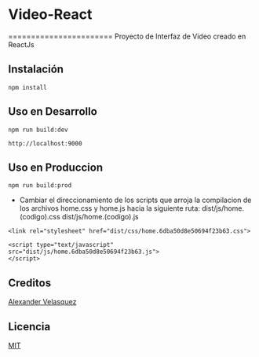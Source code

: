 # Video-React 
=======================
Proyecto de Interfaz de Video creado en ReactJs

## Instalación

```
npm install

```

## Uso en Desarrollo
```
npm run build:dev

http://localhost:9000
```

## Uso en Produccion
```
npm run build:prod
```

- Cambiar el direccionamiento de los scripts que arroja la compilacion de los archivos home.css y home.js hacia la siguiente ruta: 
  dist/js/home.(codigo).css
  dist/js/home.(codigo).js
```
<link rel="stylesheet" href="dist/css/home.6dba50d8e50694f23b63.css">

<script type="text/javascript" src="dist/js/home.6dba50d8e50694f23b63.js">
</script>

```

## Creditos 

[Alexander Velasquez](http://www.instagram.com/alelasqz)

## Licencia

[MIT](https://opensource.org/licenses/MIT)
